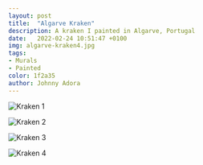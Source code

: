 ```yaml
---
layout: post
title:  "Algarve Kraken"
description: A kraken I painted in Algarve, Portugal
date:   2022-02-24 10:51:47 +0100
img: algarve-kraken4.jpg
tags: 
- Murals
- Painted
color: 1f2a35
author: Johnny Adora
---
```


![Kraken 1]({{site.baseurl}}/images/algarve-kraken1.jpeg)

![Kraken 2]({{site.baseurl}}/images/algarve-kraken2.jpg)

![Kraken 3]({{site.baseurl}}/images/algarve-kraken3.jpeg)

![Kraken 4]({{site.baseurl}}/images/algarve-kraken4.jpg)
